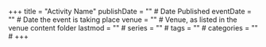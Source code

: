 +++
title = "Activity Name"
publishDate = "" # Date Published
eventDate = "" # Date the event is taking place
venue = "" # Venue, as listed in the venue content folder
lastmod = "" #
series = "" # 
tags = "" #
categories = "" #
+++
